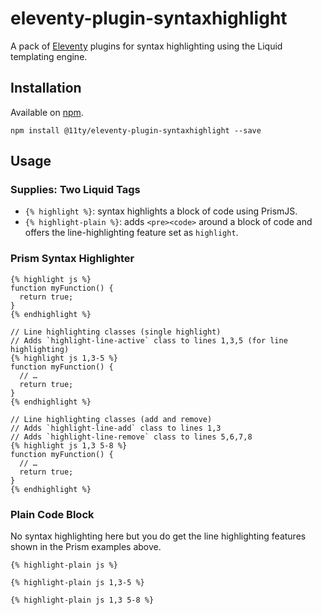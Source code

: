 # eleventy-plugin-syntaxhighlight

A pack of [Eleventy](https://github.com/11ty/eleventy) plugins for syntax highlighting using the Liquid templating engine.

## Installation

Available on [npm](https://www.npmjs.com/package/@11ty/eleventy-plugin-syntaxhighlight).

```
npm install @11ty/eleventy-plugin-syntaxhighlight --save
```

## Usage

### Supplies: Two Liquid Tags

* `{% highlight %}`: syntax highlights a block of code using PrismJS.
* `{% highlight-plain %}`: adds `<pre><code>` around a block of code and offers the line-highlighting feature set as `highlight`.

### Prism Syntax Highlighter

```
{% highlight js %}
function myFunction() {
  return true;
}
{% endhighlight %}
```

```
// Line highlighting classes (single highlight)
// Adds `highlight-line-active` class to lines 1,3,5 (for line highlighting)
{% highlight js 1,3-5 %}
function myFunction() {
  // …
  return true;
}
{% endhighlight %}
```

```
// Line highlighting classes (add and remove)
// Adds `highlight-line-add` class to lines 1,3
// Adds `highlight-line-remove` class to lines 5,6,7,8
{% highlight js 1,3 5-8 %}
function myFunction() {
  // …
  return true;
}
{% endhighlight %}
```

### Plain Code Block

No syntax highlighting here but you do get the line highlighting features shown in the Prism examples above.

```
{% highlight-plain js %}
```

```
{% highlight-plain js 1,3-5 %}
```

```
{% highlight-plain js 1,3 5-8 %}
```
